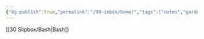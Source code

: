 ```yaml
---
{"dg-publish":true,"permalink":"/99-inbox/home/","tags":["notes","gardenEntry"]}
---
```



[[30 Slipbox/Bash\|Bash]]
